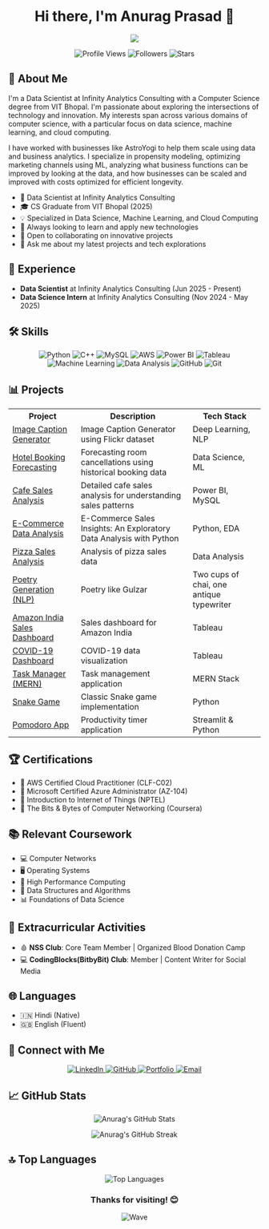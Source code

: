 <h1 align="center">Hi there, I'm Anurag Prasad 👋</h1>

<p align="center">
  <img src="https://readme-typing-svg.herokuapp.com?lines=Data+Scientist;Business+Consulting;Cloud+Computing+Aficionado&center=true&width=380&height=45">
</p>

<p align="center">
  <img src="https://komarev.com/ghpvc/?username=anuragpras&color=blueviolet" alt="Profile Views">
  <img src="https://img.shields.io/github/followers/anuragpras?label=Followers" alt="Followers">
  <img src="https://img.shields.io/github/stars/anuragpras?label=Stars" alt="Stars">
</p>

## 🚀 About Me
I'm a Data Scientist at Infinity Analytics Consulting with a Computer Science degree from VIT Bhopal. I'm passionate about exploring the intersections of technology and innovation. My interests span across various domains of computer science, with a particular focus on data science, machine learning, and cloud computing.

I have worked with businesses like AstroYogi to help them scale using data and business analytics. I specialize in propensity modeling, optimizing marketing channels using ML, analyzing what business functions can be improved by looking at the data, and how businesses can be scaled and improved with costs optimized for efficient longevity.

- 💼 Data Scientist at Infinity Analytics Consulting
- 🎓 CS Graduate from VIT Bhopal (2025)
- 💡 Specialized in Data Science, Machine Learning, and Cloud Computing
- 🔭 Always looking to learn and apply new technologies
- 👯 Open to collaborating on innovative projects
- 💬 Ask me about my latest projects and tech explorations

## 💼 Experience
- **Data Scientist** at Infinity Analytics Consulting (Jun 2025 - Present)
- **Data Science Intern** at Infinity Analytics Consulting (Nov 2024 - May 2025)

## 🛠️ Skills
<p align="center">
  <img src="https://img.shields.io/badge/Python-3776AB?style=for-the-badge&logo=python&logoColor=white" alt="Python">
  <img src="https://img.shields.io/badge/C++-00599C?style=for-the-badge&logo=cplusplus&logoColor=white" alt="C++">
  <img src="https://img.shields.io/badge/MySQL-4479A1?style=for-the-badge&logo=mysql&logoColor=white" alt="MySQL">
  <img src="https://img.shields.io/badge/AWS-232F3E?style=for-the-badge&logo=amazonaws&logoColor=white" alt="AWS">
  <img src="https://img.shields.io/badge/PowerBI-F2C811?style=for-the-badge&logo=powerbi&logoColor=black" alt="Power BI">
  <img src="https://img.shields.io/badge/Tableau-E97627?style=for-the-badge&logo=tableau&logoColor=white" alt="Tableau">
  <img src="https://img.shields.io/badge/Machine_Learning-FF6F00?style=for-the-badge&logo=tensorflow&logoColor=white" alt="Machine Learning">
  <img src="https://img.shields.io/badge/Data_Analysis-4285F4?style=for-the-badge&logo=google-analytics&logoColor=white" alt="Data Analysis">
  <img src="https://img.shields.io/badge/GitHub-181717?style=for-the-badge&logo=github&logoColor=white" alt="GitHub">
  <img src="https://img.shields.io/badge/Git-F05032?style=for-the-badge&logo=git&logoColor=white" alt="Git">
</p>

## 📊 Projects

<table align="center">
  <tr>
    <th>Project</th>
    <th>Description</th>
    <th>Tech Stack</th>
  </tr>
  <tr>
    <td><a href="https://github.com/anuragpras/image-description-deep-learning">Image Caption Generator</a></td>
    <td>Image Caption Generator using Flickr dataset</td>
    <td>Deep Learning, NLP</td>
  </tr>
  <tr>
    <td><a href="https://github.com/anuragpras/forecasting-hotel-booking-cancellations">Hotel Booking Forecasting</a></td>
    <td>Forecasting room cancellations using historical booking data</td>
    <td>Data Science, ML</td>
  </tr>
  <tr>
    <td><a href="https://github.com/anuragpras/cafe-sales-analysis">Cafe Sales Analysis</a></td>
    <td>Detailed cafe sales analysis for understanding sales patterns</td>
    <td>Power BI, MySQL</td>
  </tr>
  <tr>
    <td><a href="https://github.com/anuragpras/exploratory-data-analysis">E-Commerce Data Analysis</a></td>
    <td>E-Commerce Sales Insights: An Exploratory Data Analysis with Python</td>
    <td>Python, EDA</td>
  </tr>
  <tr>
    <td><a href="https://github.com/anuragpras/pizza-sales-analysis">Pizza Sales Analysis</a></td>
    <td>Analysis of pizza sales data</td>
    <td>Data Analysis</td>
  </tr>
  <tr>
    <td><a href="https://github.com/anuragpras/not-by-gulzar">Poetry Generation (NLP)</a></td>
    <td>Poetry like Gulzar</td>
    <td>Two cups of chai, one antique typewriter</td>
  </tr>
  <tr>
    <td><a href="https://github.com/anuragpras/amazon-india-sales-dashboard-tableau">Amazon India Sales Dashboard</a></td>
    <td>Sales dashboard for Amazon India</td>
    <td>Tableau</td>
  </tr>
  <tr>
    <td><a href="https://github.com/anuragpras/covid19-tableau">COVID-19 Dashboard</a></td>
    <td>COVID-19 data visualization</td>
    <td>Tableau</td>
  </tr>
  <tr>
    <td><a href="https://github.com/anuragpras/Task-Manager-MERN">Task Manager (MERN)</a></td>
    <td>Task management application</td>
    <td>MERN Stack</td>
  </tr>
  <tr>
    <td><a href="https://github.com/anuragpras/snake-game">Snake Game</a></td>
    <td>Classic Snake game implementation</td>
    <td>Python</td>
  </tr>
  <tr>
    <td><a href="https://github.com/anuragpras/pomodoro-app">Pomodoro App</a></td>
    <td>Productivity timer application</td>
    <td>Streamlit & Python </td>
  </tr>
</table>

## 🏆 Certifications
- 🏅 AWS Certified Cloud Practitioner (CLF-C02)
- 🏅 Microsoft Certified Azure Administrator (AZ-104)
- 🏅 Introduction to Internet of Things (NPTEL)
- 🏅 The Bits & Bytes of Computer Networking (Coursera)

## 📚 Relevant Coursework
- 💻 Computer Networks
- 🖥️ Operating Systems
- 🚀 High Performance Computing
- 🧮 Data Structures and Algorithms
- 📊 Foundations of Data Science

## 🌟 Extracurricular Activities
- 🩸 **NSS Club**: Core Team Member | Organized Blood Donation Camp
- 💻 **CodingBlocks(BitbyBit) Club**: Member | Content Writer for Social Media

## 🌐 Languages
- 🇮🇳 Hindi (Native)
- 🇬🇧 English (Fluent)

## 🤝 Connect with Me
<p align="center">
  <a href="https://www.linkedin.com/in/anuragpras/">
    <img src="https://img.shields.io/badge/LinkedIn-0077B5?style=for-the-badge&logo=linkedin&logoColor=white" alt="LinkedIn">
  </a>
  <a href="https://github.com/anuragpras">
    <img src="https://img.shields.io/badge/GitHub-100000?style=for-the-badge&logo=github&logoColor=white" alt="GitHub">
  </a>
  <a href="https://anuragpras.github.io/portfolio-alt/">
    <img src="https://img.shields.io/badge/Portfolio-1DA1F2?style=for-the-badge&logo=website&logoColor=white" alt="Portfolio">
  </a>
  <a href="mailto:ianuragprasad@gmail.com">
    <img src="https://img.shields.io/badge/Email-D14836?style=for-the-badge&logo=gmail&logoColor=white" alt="Email">
  </a>
</p>

## 📈 GitHub Stats
<p align="center">
  <img src="https://github-readme-stats.vercel.app/api?username=anuragpras&show_icons=true&theme=radical" alt="Anurag's GitHub Stats">
</p>

<p align="center">
  <img src="https://github-readme-streak-stats.herokuapp.com/?user=anuragpras&theme=radical" alt="Anurag's GitHub Streak">
</p>

## 🔝 Top Languages
<p align="center">
  <img src="https://github-readme-stats.vercel.app/api/top-langs/?username=anuragpras&layout=compact&theme=radical" alt="Top Languages">
</p>

<h3 align="center">Thanks for visiting! 😊</h3>

<p align="center">
  <img src="https://capsule-render.vercel.app/api?type=waving&color=gradient&height=100&section=footer" alt="Wave">
</p>
